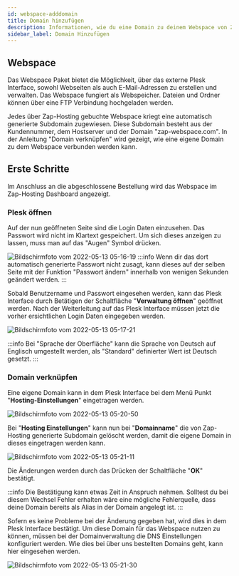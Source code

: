 ```yaml
---
id: webspace-adddomain
title: Domain hinzufügen
description: Informationen, wie du eine Domain zu deinem Webspace von ZAP-Hosting hinzufügen kannst - ZAP-Hosting.com Dokumentationen
sidebar_label: Domain Hinzufügen
---
```


## Webspace

Das Webspace Paket bietet die Möglichkeit, über das externe Plesk Interface, sowohl Webseiten als auch E-Mail-Adressen zu erstellen und verwalten. Das Webspace fungiert als Webspeicher. Dateien und Ordner können über eine FTP Verbindung hochgeladen werden.

Jedes über Zap-Hosting gebuchte Webspace kriegt eine automatisch generierte Subdomain zugewiesen. 
Diese Subdomain besteht aus der Kundennummer, dem Hostserver und der Domain "zap-webspace.com". In der Anleitung "Domain verknüpfen" wird gezeigt, wie eine eigene Domain zu dem Webspace verbunden werden kann.

## Erste Schritte

Im Anschluss an die abgeschlossene Bestellung wird das Webspace im Zap-Hosting Dashboard angezeigt.

### Plesk öffnen

Auf der nun geöffneten Seite sind die Login Daten einzusehen. Das Passwort wird nicht im Klartext gespeichert. Um sich dieses anzeigen zu lassen, muss man auf das "Augen" Symbol drücken.

![Bildschirmfoto vom 2022-05-13 05-16-19](https://user-images.githubusercontent.com/61953937/168204970-d1b1fef0-1ce9-46ca-8d4d-70007f1385b6.png)
:::info
Wenn dir das dort automatisch generierte Passwort nicht zusagt, kann dieses auf der selben Seite mit der Funktion "Passwort ändern" innerhalb von wenigen Sekunden geändert werden.
:::

Sobald Benutzername und Passwort eingesehen werden, kann das Plesk Interface durch Betätigen der Schaltfläche "**Verwaltung öffnen**" geöffnet werden. Nach  der Weiterleitung auf das Plesk Interface müssen jetzt die vorher ersichtlichen Login Daten eingegeben werden.

![Bildschirmfoto vom 2022-05-13 05-17-21](https://user-images.githubusercontent.com/61953937/168205026-9544e888-89d2-4846-afaa-e1a0d948bec3.png)

:::info
Bei "Sprache der Oberfläche" kann die Sprache von Deutsch auf Englisch umgestellt werden, als "Standard" definierter Wert ist Deutsch gesetzt.
:::

### Domain verknüpfen

Eine eigene Domain kann in dem Plesk Interface bei dem Menü Punkt "**Hosting-Einstellungen**" eingetragen werden.

![Bildschirmfoto vom 2022-05-13 05-20-50](https://user-images.githubusercontent.com/61953937/168205062-797d10cd-5931-4561-9414-d060d8867dfa.png)

Bei "**Hosting Einstellungen**" kann nun bei "**Domainname**" die von Zap-Hosting generierte Subdomain gelöscht werden, damit die eigene Domain in dieses eingetragen werden kann. 

![Bildschirmfoto vom 2022-05-13 05-21-11](https://user-images.githubusercontent.com/61953937/168205076-b0e4f340-cbc4-461e-beee-cbd8f89459e7.png)

Die Änderungen werden durch das Drücken der Schaltfläche "**OK**" bestätigt. 

:::info
Die Bestätigung kann etwas Zeit in Anspruch nehmen. Solltest du bei diesem Wechsel Fehler erhalten wäre eine mögliche Fehlerquelle, dass deine Domain bereits als Alias in der Domain angelegt ist. 
:::

Sofern es keine Probleme bei der Änderung gegeben hat, wird dies in dem Plesk Interface bestätigt. Um diese Domain für das Webspace nutzen zu können, müssen bei der Domainverwaltung die DNS Einstellungen konfiguriert werden. 
Wie dies bei über uns bestellten Domains geht, kann hier eingesehen werden. 

![Bildschirmfoto vom 2022-05-13 05-21-30](https://user-images.githubusercontent.com/61953937/168205099-787c4cb4-5e03-408c-a588-43a4a622199f.png)
